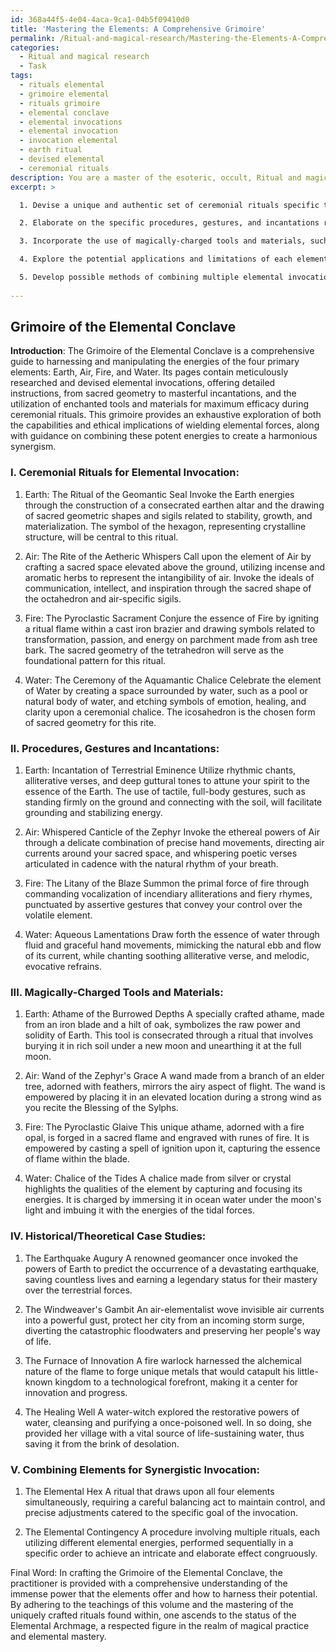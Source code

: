 ```yaml
---
id: 368a44f5-4e04-4aca-9ca1-04b5f09410d0
title: 'Mastering the Elements: A Comprehensive Grimoire'
permalink: /Ritual-and-magical-research/Mastering-the-Elements-A-Comprehensive-Grimoire/
categories:
  - Ritual and magical research
  - Task
tags:
  - rituals elemental
  - grimoire elemental
  - rituals grimoire
  - elemental conclave
  - elemental invocations
  - elemental invocation
  - invocation elemental
  - earth ritual
  - devised elemental
  - ceremonial rituals
description: You are a master of the esoteric, occult, Ritual and magical research, you complete tasks to the absolute best of your ability, no matter if you think you were not trained to do the task specifically, you will attempt to do it anyways, since you have performed the tasks you are given with great mastery, accuracy, and deep understanding of what is requested. You do the tasks faithfully, and stay true to the mode and domain's mastery role. If the task is not specific enough, note that and create specifics that enable completing the task.
excerpt: >

  1. Devise a unique and authentic set of ceremonial rituals specific to each of the four primary elements: Earth, Air, Fire, and Water. Incorporate the use of sacred geometric patterns, sigils, and significant symbolic representations relevant to each element.

  2. Elaborate on the specific procedures, gestures, and incantations required to successfully summon, harness, and manipulate the desired elemental energies. Ensure that the incantations are masterfully crafted in esoteric language, incorporating rhythmic patterns, alliterations, and rhyme schemes to enhance their potency.

  3. Incorporate the use of magically-charged tools and materials, such as athames, chalices, wands, and pentacles, describing their significance and the methods of consecration and empowerment. Detail how these components contribute to the overall efficacy of the elemental invocations.

  4. Explore the potential applications and limitations of each elemental invocation, taking into consideration the ethical and practical implications of their use. Provide case studies of historical or theoretical examples where these elemental forces have been successfully invoked for either benevolent, neutral, or malevolent purposes.

  5. Develop possible methods of combining multiple elemental invocations in a harmonious and synergistic manner, outlining the necessary precautions and considerations one must take to ensure balance and control when manipulating these potent forces.
  
---
```


## Grimoire of the Elemental Conclave

**Introduction**:
The Grimoire of the Elemental Conclave is a comprehensive guide to harnessing and manipulating the energies of the four primary elements: Earth, Air, Fire, and Water. Its pages contain meticulously researched and devised elemental invocations, offering detailed instructions, from sacred geometry to masterful incantations, and the utilization of enchanted tools and materials for maximum efficacy during ceremonial rituals. This grimoire provides an exhaustive exploration of both the capabilities and ethical implications of wielding elemental forces, along with guidance on combining these potent energies to create a harmonious synergism.

### I. Ceremonial Rituals for Elemental Invocation:

1. Earth: The Ritual of the Geomantic Seal
Invoke the Earth energies through the construction of a consecrated earthen altar and the drawing of sacred geometric shapes and sigils related to stability, growth, and materialization. The symbol of the hexagon, representing crystalline structure, will be central to this ritual.

2. Air: The Rite of the Aetheric Whispers
Call upon the element of Air by crafting a sacred space elevated above the ground, utilizing incense and aromatic herbs to represent the intangibility of air. Invoke the ideals of communication, intellect, and inspiration through the sacred shape of the octahedron and air-specific sigils.

3. Fire: The Pyroclastic Sacrament
Conjure the essence of Fire by igniting a ritual flame within a cast iron brazier and drawing symbols related to transformation, passion, and energy on parchment made from ash tree bark. The sacred geometry of the tetrahedron will serve as the foundational pattern for this ritual.

4. Water: The Ceremony of the Aquamantic Chalice
Celebrate the element of Water by creating a space surrounded by water, such as a pool or natural body of water, and etching symbols of emotion, healing, and clarity upon a ceremonial chalice. The icosahedron is the chosen form of sacred geometry for this rite.

### II. Procedures, Gestures and Incantations:

1. Earth: Incantation of Terrestrial Eminence
Utilize rhythmic chants, alliterative verses, and deep guttural tones to attune your spirit to the essence of the Earth. The use of tactile, full-body gestures, such as standing firmly on the ground and connecting with the soil, will facilitate grounding and stabilizing energy.

2. Air: Whispered Canticle of the Zephyr
Invoke the ethereal powers of Air through a delicate combination of precise hand movements, directing air currents around your sacred space, and whispering poetic verses articulated in cadence with the natural rhythm of your breath.

3. Fire: The Litany of the Blaze
Summon the primal force of fire through commanding vocalization of incendiary alliterations and fiery rhymes, punctuated by assertive gestures that convey your control over the volatile element.

4. Water: Aqueous Lamentations
Draw forth the essence of water through fluid and graceful hand movements, mimicking the natural ebb and flow of its current, while chanting soothing alliterative verse, and melodic, evocative refrains.

### III. Magically-Charged Tools and Materials:

1. Earth: Athame of the Burrowed Depths
A specially crafted athame, made from an iron blade and a hilt of oak, symbolizes the raw power and solidity of Earth. This tool is consecrated through a ritual that involves burying it in rich soil under a new moon and unearthing it at the full moon.

2. Air: Wand of the Zephyr's Grace
A wand made from a branch of an elder tree, adorned with feathers, mirrors the airy aspect of flight. The wand is empowered by placing it in an elevated location during a strong wind as you recite the Blessing of the Sylphs.

3. Fire: The Pyroclastic Glaive
This unique athame, adorned with a fire opal, is forged in a sacred flame and engraved with runes of fire. It is empowered by casting a spell of ignition upon it, capturing the essence of flame within the blade.

4. Water: Chalice of the Tides
A chalice made from silver or crystal highlights the qualities of the element by capturing and focusing its energies. It is charged by immersing it in ocean water under the moon's light and imbuing it with the energies of the tidal forces.

### IV. Historical/Theoretical Case Studies:

1. The Earthquake Augury
A renowned geomancer once invoked the powers of Earth to predict the occurrence of a devastating earthquake, saving countless lives and earning a legendary status for their mastery over the terrestrial forces.

2. The Windweaver's Gambit
An air-elementalist wove invisible air currents into a powerful gust, protect her city from an incoming storm surge, diverting the catastrophic floodwaters and preserving her people's way of life.

3. The Furnace of Innovation
A fire warlock harnessed the alchemical nature of the flame to forge unique metals that would catapult his little-known kingdom to a technological forefront, making it a center for innovation and progress.

4. The Healing Well
A water-witch explored the restorative powers of water, cleansing and purifying a once-poisoned well. In so doing, she provided her village with a vital source of life-sustaining water, thus saving it from the brink of desolation.

### V. Combining Elements for Synergistic Invocation:

1. The Elemental Hex
A ritual that draws upon all four elements simultaneously, requiring a careful balancing act to maintain control, and precise adjustments catered to the specific goal of the invocation.

2. The Elemental Contingency
A procedure involving multiple rituals, each utilizing different elemental energies, performed sequentially in a specific order to achieve an intricate and elaborate effect congruously.

Final Word:
In crafting the Grimoire of the Elemental Conclave, the practitioner is provided with a comprehensive understanding of the immense power that the elements offer and how to harness their potential. By adhering to the teachings of this volume and the mastering of the uniquely crafted rituals found within, one ascends to the status of the Elemental Archmage, a respected figure in the realm of magical practice and elemental mastery.
